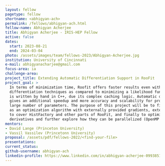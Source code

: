 ```yaml
---
layout: fellow
pagetype: fellow
shortname: <abhigyan-ach>
permalink: /fellows/abhigyan-ach.html
fellow-name: Abhigyan Acherjee
title: Abhigyan Acherjee - IRIS-HEP Fellow
active: false
dates:
  start: 2023-08-21
  end: 2024-03-04
photo: /assets/images/team/fellows-2023/Abhigyan-Acherjee.jpg
institution: University of Cincinnati
e-mail: abhigyanacharjee@gmail.com
focus-area: ia
challenge-area:
project_title: Extending Automatic Differentiation Support in RooFit
project_goal: >
  In terms of minimization time, Roofit offers faster results even with numerical
  differentiation techniques as compared to minimizing a likelihood function that
  is written by hand in C++, due its complex caching logic. Automatic differentiation
  gives an additional speedup and more accuracy and scalability for problems with
  large number of parameters. The purpose of this project will be to firstly use Minuit
  as an optimization algorithm with externally provided gradients, extend support
  to cover HistFactory and other parts of RooFit, and finally to optimize Clad generated
  derivatives and further explore how they can be parallelized (OpenMP or CUDA).
mentors:
- David Lange (Princeton University)
- Vassil Vassilev (Princetonn University)
proposal: /assets/pdf/fellows-2022/<find-your-file>
presentations:
current_status:
github-username: abhigyan-ach
linkedin-profile: https://www.linkedin.com/in/abhigyan-acherjee-099385198/
---
```

